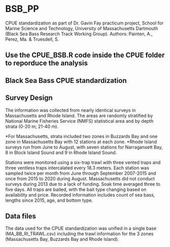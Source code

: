 # BSB_PP
CPUE standardization as part of Dr. Gavin Fay practicum project, School for Marine Science and Technology, University of Massachusetts Dartmouth (Black Sea Bass Research Track Working Group). Authors: Painten, A., Perez, Ma. & Truesdell, S. 

## Use the CPUE_BSB.R code inside the CPUE folder to reporduce the analysis 

## Black Sea Bass CPUE standardization 

## Survey Design 

The information was collected from nearly identical surveys in Massachusetts and Rhode Island. The areas are randomly stratified by National Marine Fisheries Service (NMFS) statistical area and by depth strata (0-20 m; 21-40 m). 

*For Massachusetts, strata included two zones in Buzzards Bay and one zone in Massachusetts Bay with 12 stations at each zone. 
*Rhode Island surveys run from June to August, with seven stations for Narragansett Bay, 8 in Block Island Sound and 9 in Rhode Island Sound.  

Stations were monitored using a six-trap trawl with three vented traps and three ventless traps intercalated every 18.3 meters. Each station was sampled twice per month from June through September 2007-2015 and once from 2015 to 2020 during August. Massachusetts did not conduct surveys during 2013 due to a lack of funding. Soak time averaged three to five days. All traps are baited, with the bait type changing based on availability and price. Recorded information includes count of sea bass, lengths since 2015, age, and bottom type. 

## Data files

The data used for the CPUE standardization was unified in a single base (MA_BB_RI_TRAWL.csv) including the trawl information for the 3 zones (Massachusetts Bay, Buzzards Bay and Rhode Island).
 



